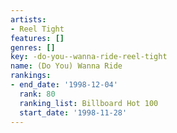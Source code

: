 ```yaml
---
artists:
- Reel Tight
features: []
genres: []
key: -do-you--wanna-ride-reel-tight
name: (Do You) Wanna Ride
rankings:
- end_date: '1998-12-04'
  rank: 80
  ranking_list: Billboard Hot 100
  start_date: '1998-11-28'
---
```


